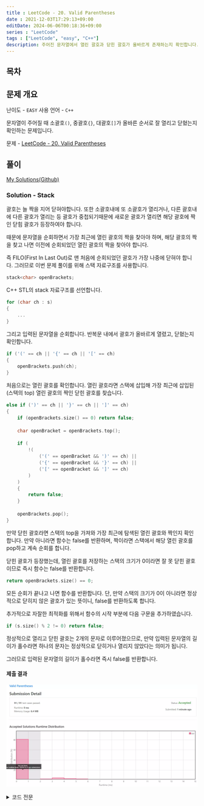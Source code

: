 ```yaml
---
title : LeetCode - 20. Valid Parentheses
date : 2021-12-03T17:29:13+09:00
editDate: 2024-06-06T00:18:36+09:00
series : "LeetCode"
tags : ["LeetCode", "easy", "C++"]
description: 주어진 문자열에서 열린 괄호과 닫힌 괄호가 올바르게 존재하는지 확인합니다.
---
```


## 목차

## 문제 개요

난이도 - `EASY` 사용 언어 - `C++`

문자열이 주어질 때 소괄호`()`, 중괄호`{}`, 대괄호`[]`가 올바른 순서로 잘 열리고 닫혔는지 확인하는 문제입니다.

문제 - [LeetCode - 20. Valid Parentheses](https://leetcode.com/problems/valid-parentheses/)

## 풀이
[My Solutions(Github)](https://github.com/LDobac/leetcode/tree/master/20.%20Valid%20Parentheses)

### Solution - Stack
괄호는 늘 짝을 지어 닫혀야합니다. 또한 소괄호내에 또 소괄호가 열리거나, 다른 괄호내에 다른 괄호가 열리는 등 괄호가 중첩되기때문에 새로운 괄호가 열리면 해당 괄호에 짝인 닫힘 괄호가 등장하여야 합니다.

때문에 문자열을 순회하면서 가장 최근에 열린 괄호의 짝을 찾아야 하며, 해당 괄호의 짝을 찾고 나면 이전에 순회되었던 열린 괄호의 짝을 찾아야 합니다.

즉 FILO(First In Last Out)로 맨 처음에 순회되었던 괄호가 가장 나중에 닫혀야 합니다. 그러므로 이번 문제 풀이를 위해 스택 자료구조를 사용합니다.

```cpp
stack<char> openBrackets;
```

C++ STL의 stack 자료구조를 선언합니다.

```cpp
for (char ch : s)
{
    ...
}
```

그리고 입력된 문자열을 순회합니다. 반복문 내에서 괄호가 올바르게 열렸고, 닫혔는지 확인합니다.

```cpp
if ('(' == ch || '{' == ch || '[' == ch)
{
    openBrackets.push(ch);
}
```

처음으로는 열린 괄호를 확인합니다. 열린 괄호라면 스택에 삽입해 가장 최근에 삽입된(스택의 top) 열린 괄호의 짝인 닫힌 괄호를 찾습니다.

```cpp
else if (')' == ch || '}' == ch || ']' == ch)
{
    if (openBrackets.size() == 0) return false;

    char openBracket = openBrackets.top();

    if (
        !(
            ('(' == openBracket && ')' == ch) || 
            ('{' == openBracket && '}' == ch) || 
            ('[' == openBracket && ']' == ch)
        )
    )
    {
        return false;
    }

    openBrackets.pop();
}
```

만약 닫힌 괄호라면 스택의 top을 가져와 가장 최근에 탐색된 열린 괄호와 짝인지 확인합니다. 만약 아니라면 함수는 false를 반환하며, 짝이라면 스택에서 해당 열린 괄호를 pop하고 계속 순회를 합니다.

닫힌 괄호가 등장했는데, 열린 괄호를 저장하는 스택의 크기가 0이라면 잘 못 닫힌 괄호이므로 즉시 함수는 false를 반환합니다.

```cpp
return openBrackets.size() == 0;
```

모든 순회가 끝나고 나면 함수를 반환합니다. 단, 만약 스택의 크기가 0이 아니라면 정상적으로 닫히지 않은 괄호가 있는 뜻이니, false를 반환하도록 합니다.

추가적으로 자잘한 최적화를 위해서 함수의 시작 부분에 다음 구문을 추가하였습니다.

```cpp
if (s.size() % 2 != 0) return false;
```

정상적으로 열리고 닫힌 괄호는 2개의 문자로 이루어졌으므로, 만약 입력된 문자열의 길이가 홀수라면 하나의 문자는 정상적으로 닫히거나 열리지 않았다는 의미가 됩니다.

그러므로 입력된 문자열의 길이가 홀수라면 즉시 false를 반환합니다.

#### 제출 결과
![Solution 1 result](./images/20/result_1.webp)

<details>
<summary>코드 전문</summary>

```cpp showLineNumbers
class Solution 
{
public:
    bool isValid(string s) 
    {
        if (s.size() % 2 != 0) return false;

        stack<char> openBrackets;

        for (char ch : s)
        {
            if ('(' == ch || '{' == ch || '[' == ch)
            {
                openBrackets.push(ch);
            }
            else if (')' == ch || '}' == ch || ']' == ch)
            {
                if (openBrackets.size() == 0) return false;

                char openBracket = openBrackets.top();

                if (
                    !(
                        ('(' == openBracket && ')' == ch) || 
                        ('{' == openBracket && '}' == ch) || 
                        ('[' == openBracket && ']' == ch)
                    )
                )
                {
                    return false;
                }

                openBrackets.pop();
            }
        }

        return openBrackets.size() == 0;
    }
};
```

</details>
